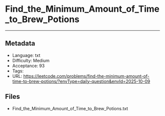 # Find_the_Minimum_Amount_of_Time_to_Brew_Potions

---

## Metadata

- Language: txt
- Difficulty: Medium
- Acceptance: 93
- Tags: 
- URL: https://leetcode.com/problems/find-the-minimum-amount-of-time-to-brew-potions/?envType=daily-question&envId=2025-10-09

## Files

- Find_the_Minimum_Amount_of_Time_to_Brew_Potions.txt
